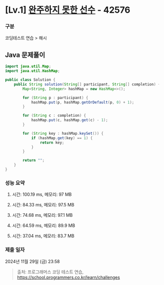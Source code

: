 # [Lv.1] [완주하지 못한 선수](https://school.programmers.co.kr/learn/courses/30/lessons/42576?language=java) - 42576 

### 구분

코딩테스트 연습 > 해시

## Java 문제풀이

```java
import java.util.Map;
import java.util.HashMap;

public class Solution {
    public String solution(String[] participant, String[] completion) {
        Map<String, Integer> hashMap = new HashMap<>();

        for (String p : participant) {
            hashMap.put(p, hashMap.getOrDefault(p, 0) + 1);
        }

        for (String c : completion) {
            hashMap.put(c, hashMap.get(c) - 1);
        }

        for (String key : hashMap.keySet()) {
            if (hashMap.get(key) == 1) {
                return key;
            }
        }

        return "";
    }
}
```

### 성능 요약

1. 시간: 100.19 ms, 메모리: 97 MB

2. 시간: 84.33 ms, 메모리: 97.5 MB
3. 시간: 74.68 ms, 메모리: 97.1 MB
4. 시간: 64.59 ms, 메모리: 89.9 MB
5. 시간: 37.04 ms, 메모리: 83.7 MB

### 제출 일자

2024년 11월 29일 (금) 23:58

> 출처: 프로그래머스 코딩 테스트 연습, https://school.programmers.co.kr/learn/challenges